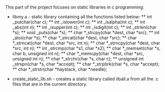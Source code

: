This part of the project focuses on static libraries in c programming:
* libmy.a - static library containing all the functions listed below:
** int _putchar(char c);
** int _islower(int c);
** int _isalpha(int c);
** int _abs(int n);
** int _isupper(int c);
** int _isdigit(int c);
** int _strlen(char *s);
** void _puts(char *s);
** char *_strcpy(char *dest, char *src);
** int _atoi(char *s);
** char *_strcat(char *dest, char *src);
** char *_strncat(char *dest, char *src, int n);
** char *_strncpy(char *dest, char *src, int n);
** int _strcmp(char *s1, char *s2);
** char *_memset(char *s, char b, unsigned int n);
** char *_memcpy(char *dest, char *src, unsigned int n);
** char *_strchr(char *s, char c);
** unsigned int _strspn(char *s, char *accept);
** char *_strpbrk(char *s, char *accept);
** char *_strstr(char *haystack, char *needle);

* create_static_lib.sh - creates a static library called liball.a from all the .c files that are in the current directory.